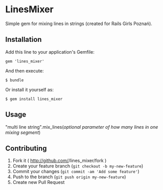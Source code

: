 # LinesMixer

Simple gem for mixing lines in strings (created for Rails Girls Poznań).

## Installation

Add this line to your application's Gemfile:

    gem 'lines_mixer'

And then execute:

    $ bundle

Or install it yourself as:

    $ gem install lines_mixer

## Usage

"multi
line
string".mix\_lines(_optional parameter of how many lines in one mixing segment_)

## Contributing

1. Fork it ( http://github.com/<my-github-username>/lines_mixer/fork )
2. Create your feature branch (`git checkout -b my-new-feature`)
3. Commit your changes (`git commit -am 'Add some feature'`)
4. Push to the branch (`git push origin my-new-feature`)
5. Create new Pull Request

